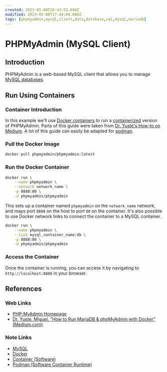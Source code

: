 ```yaml
---
created: 2023-05-08T16:43:53.646Z
modified: 2023-05-08T17:44:00.000Z
tags: [phpmyadmin,mysql,client,data,database,sql,mysql,mariadb]
---
```

# PHPMyAdmin (MySQL Client)

## Introduction

PHPMyAdmin is a web-based MySQL client that allows you to
manage [MySQL databases][-mysql].

## Run Using Containers

### Container Introduction

In this example we'll use [Docker containers][-docker] to
run a [containerized][-container] version of PHPMyAdmin.
Parts of this guide were taken from
[Dr. Yuste's How-to on Medium][dr-yuste-phpmyadmin-docker].
A lot of this guide can easily be adapted for [podman][-podman].

### Pull the Docker Image

```bash
docker pull phpmyadmin/phpmyadmin:latest
```

### Run the Docker Container

```bash
docker run \
    --name phpmyadmin \
    --network network_name \
    -p 8888:80 \
    -d phpmyadmin/phpmyadmin
```

This sets up a container named `phpmyadmin` on the
`network_name` network, and maps port `8888` on the host
to port `80` on the container.
It's also possible to use Docker network links to connect
the container to a MySQL container.

```bash
docker run \
    --name phpmyadmin \
    --link mysql_container_name:db \
    -p 8888:80 \
    -d phpmyadmin/phpmyadmin
```

### Access the Container

Once the container is running, you can access it by
navigating to `http://localhost:8888` in your browser.

## References

### Web Links

* [PHP-MyAdmin Homepage][home-phpmyadmin]
* [Dr. Yuste. Miguel. "How to Run MariaDB & phpMyAdmin with Docker" (Medium.com)][dr-yuste-phpmyadmin-docker]

<!-- Hidden References -->
[home-phpmyadmin]: https://www.phpmyadmin.net "PHP-MyAdmin Homepage"
[dr-yuste-phpmyadmin-docker]: https://migueldoctor.medium.com/run-mariadb-phpmyadmin-locally-in-3-steps-using-docker-6b5912ff37c9 "Dr. Yuste. Miguel. \"How to Run MariaDB & phpMyAdmin with Docker\" (Medium.com)"

### Note Links

* [MySQL][-mysql]
* [Docker][-docker]
* [Container (Software)][-container]
* [Podman (Software Container Runtime)][-podman]

<!-- Hidden References -->
[-mysql]: mysql.md "MySQL"
[-docker]: docker.md "Docker"
[-container]: container.md "Container (Software)"
[-podman]: podman.md "Podman (Software Container Runtime)"
